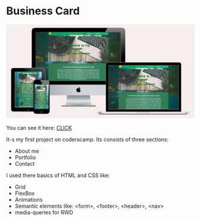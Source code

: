 # Business Card

![Mobile screenshot](img/mockup.JPG)

You can see it here: [CLICK](https://florauson.github.io/BusinessCard/)

It-s my first project on coderscamp. Its consists of three sections:
- About me
- Portfolio 
- Contact

I used there basics of HTML and CSS like:

- Grid
- FlexBox
- Animations
- Semantic elements like: \<form\>, \<footer\>, \<header\>, \<nav\>
- media-queries for RWD
